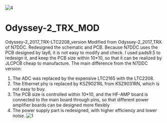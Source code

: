 ![4](https://user-images.githubusercontent.com/51268719/185849264-03cb0ede-3211-4a00-9bac-fb6e7624c3ea.jpg)
# Odyssey-2_TRX_MOD
Odyssey-2_2017_TRX-LTC2208_version
Modified from Odyssey-2_2017_TRX of N7DDC. Redesigned the schematic and PCB. Because N7DDC uses the PCB designed by lay6, it is not easy to modify and check. I used pads9.5 to redesign it, and keep the PCB size within 10*10, so that it can be realized by JLCPCB cheap to manufacture. The main difference from the N7DDC version:
1. The ADC was replaced by the expensive LTC2165 with the LTC2208.
2. The Ethernet phy is replaced by KSZ9021RL from KSZ9031RN, which is not easy to buy.
3. The PCB size is controlled within 10*10, and the HF-AMP board is connected to the main board through pins, so that different power amplifier boards can be designed more flexibly
4. The power supply part is redesigned, with higher efficiency and lower noise.
![1](https://user-images.githubusercontent.com/51268719/185849053-d472cdc1-8167-4232-a641-7b9bb5d2c993.jpg)
